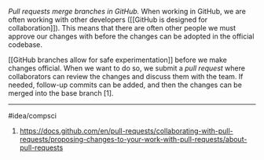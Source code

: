 *Pull requests merge branches in GitHub.* When working in GitHub, we are often working with other developers ([[GitHub is designed for collaboration]]). This means that there are often other people we must approve our changes with before the changes can be adopted in the official codebase. 

[[GitHub branches allow for safe experimentation]] before we make changes official. When we want to do so, we submit a *pull request* where collaborators can review the changes and discuss them with the team. If needed, follow-up commits can be added, and then the changes can be merged into the base branch [1].

---
#idea/compsci 

1. https://docs.github.com/en/pull-requests/collaborating-with-pull-requests/proposing-changes-to-your-work-with-pull-requests/about-pull-requests